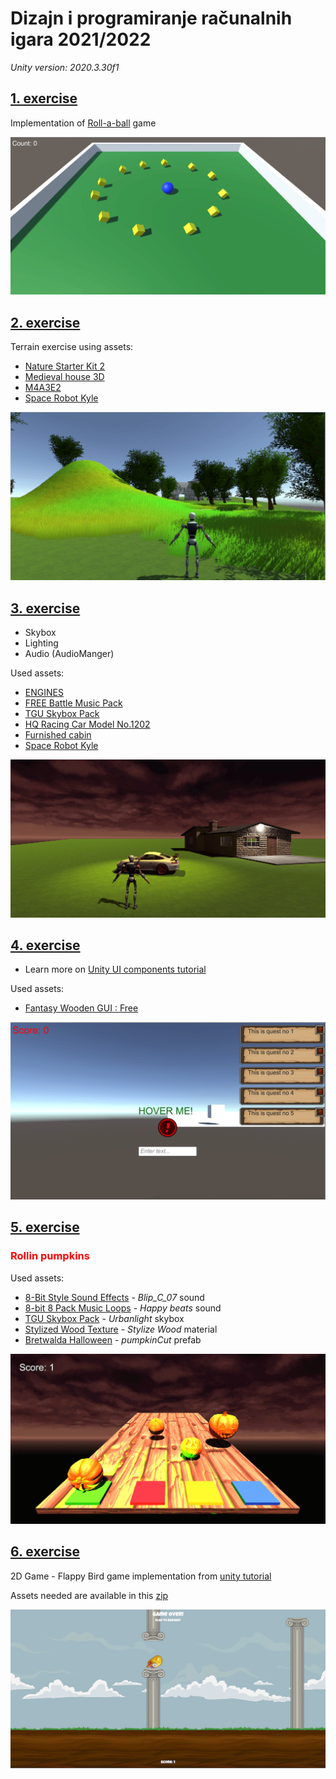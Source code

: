 # Dizajn i programiranje računalnih igara 2021/2022

*Unity version: 2020.3.30f1*





## [1. exercise](Vj_1)
Implementation of [Roll-a-ball](https://learn.unity.com/project/roll-a-ball) game


![Rol](imgs/roll_a_ball.png)






## [2. exercise](Vj_2)

Terrain exercise using assets:

- [Nature Starter Kit 2](https://assetstore.unity.com/packages/3d/environments/nature-starter-kit-2-52977)
- [Medieval house 3D](https://assetstore.unity.com/packages/3d/environments/historic/medieval-house-3d-66708)
- [M4A3E2](https://assetstore.unity.com/packages/3d/vehicles/land/m4a3e2-84358)
- [Space Robot Kyle](https://assetstore.unity.com/packages/3d/characters/robots/space-robot-kyle-4696)

![Terrain](imgs/terrain.png)







## [3. exercise](Vj_3)

- Skybox
- Lighting
- Audio (AudioManger)

Used assets:

- [ENGINES](https://assetstore.unity.com/packages/audio/sound-fx/engines-123836)
- [FREE Battle Music Pack](https://assetstore.unity.com/packages/audio/music/orchestral/free-battle-music-pack-54023)
- [TGU Skybox Pack](https://assetstore.unity.com/packages/2d/textures-materials/sky/tgu-skybox-pack-96433)
- [HQ Racing Car Model No.1202](https://assetstore.unity.com/packages/3d/vehicles/land/hq-racing-car-model-no-1202-128064)
- [Furnished cabin](https://assetstore.unity.com/packages/3d/environments/urban/furnished-cabin-71426)
- [Space Robot Kyle](https://assetstore.unity.com/packages/3d/characters/robots/space-robot-kyle-4696)



![Skybox Audio Lighting](imgs/skybox_audio_lighting.png)




## [4. exercise](Vj_4)

- Learn more on [Unity UI components tutorial](https://learn.unity.com/tutorial/ui-components)

Used assets:

- [Fantasy Wooden GUI : Free](https://assetstore.unity.com/packages/2d/gui/fantasy-wooden-gui-free-103811)



![UI components](imgs/ui_components.png)




## [5. exercise](Vj_5)

<h3 style="color:red">Rollin pumpkins</h3>



Used assets:

- [8-Bit Style Sound Effects](https://assetstore.unity.com/packages/audio/sound-fx/8-bit-style-sound-effects-68228) - *Blip_C_07* sound
- [8-bit 8 Pack Music Loops](https://assetstore.unity.com/packages/audio/music/electronic/8-bit-8-pack-music-loops-60232) - *Happy beats* sound
- [TGU Skybox Pack](https://assetstore.unity.com/packages/2d/textures-materials/sky/tgu-skybox-pack-96433) - *Urbanlight* skybox
- [Stylized Wood Texture](https://assetstore.unity.com/packages/2d/textures-materials/wood/stylized-wood-texture-153499) - *Stylize Wood* material
- [Bretwalda Halloween](https://assetstore.unity.com/packages/3d/props/food/bretwalda-halloween-74177) - *pumpkinCut* prefab



![Rollin pumpkins](imgs/rollin_pumpkins.png)




## [6. exercise](Vj_6)

2D Game - Flappy Bird game implementation from [unity tutorial](https://learn.unity.com/tutorial/live-session-making-a-flappy-bird-style-game)

Assets needed are available in this [zip](./Vj_6/flappy-bird-assets.zip)

![Flappy Bird](imgs/flappy_bird.png)
